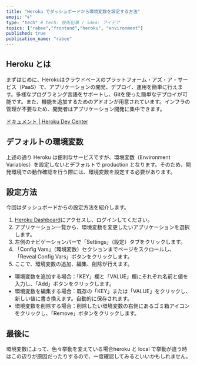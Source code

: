 ```yaml
---
title: "Heroku でダッシュボードから環境変数を設定する方法"
emoji: "🌀"
type: "tech" # tech: 技術記事 / idea: アイデア
topics: ["rabee","frontend","heroku", "environment"]
published: true
publication_name: "rabee"
---
```


## Heroku とは

まずはじめに、Herokuはクラウドベースのプラットフォーム・アズ・ア・サービス（PaaS）で、アプリケーションの開発、デプロイ、運用を簡単に行えます。多様なプログラミング言語をサポートし、Gitを使った簡単なデプロイが可能です。また、機能を追加するためのアドオンが用意されています。インフラの管理が不要なため、開発者はアプリケーション開発に集中できます。

[ドキュメント | Heroku Dev Center](https://devcenter.heroku.com/ja/categories/reference)

## デフォルトの環境変数

上述の通り Heroku は便利なサービスですが、環境変数（Environment Variables）を設定しないとデフォルトで production となります。そのため、開発環境での動作確認を行う際には、環境変数を設定する必要があります。

## 設定方法

今回はダッシュボードからの設定方法を紹介します。

1. [Heroku Dashboard](https://dashboard.heroku.com/apps)にアクセスし、ログインしてください。
2. アプリケーション一覧から、環境変数を変更したいアプリケーションを選択します。
3. 左側のナビゲーションバーで「Settings」（設定）タブをクリックします。
4. 「Config Vars」（環境変数）セクションまでページをスクロールし、「Reveal Config Vars」ボタンをクリックします。
5. ここで、環境変数の追加、編集、削除が行えます。
  - 環境変数を追加する場合：「KEY」欄と「VALUE」欄にそれぞれ名前と値を入力し、「Add」ボタンをクリックします。
  - 環境変数を編集する場合：既存の「KEY」または「VALUE」をクリックし、新しい値に書き換えます。自動的に保存されます。
  - 環境変数を削除する場合：削除したい環境変数の右側にあるゴミ箱アイコンをクリックし、「Remove」ボタンをクリックします。


## 最後に
環境変数によって、色々挙動を変えている場合heroku と local で挙動が違う時はこの辺りが原因だったりするので、一度確認してみるといいかもしれません。